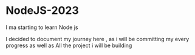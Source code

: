 # NodeJS-2023
I ma starting to learn Node js 

I decided to document my journey here , as i will be committing my every progress
as well as All the project i will be building 
